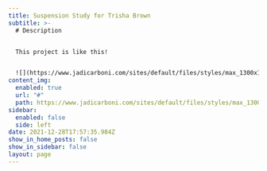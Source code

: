 ```yaml
---
title: Suspension Study for Trisha Brown
subtitle: >-
  # Description


  This project is like this!


  ![](https://www.jadicarboni.com/sites/default/files/styles/max_1300x1300/public/Jadi_Carboni_Le_Ma_donne_della_pioggia_0.jpg?itok=tfenm1l7)
content_img:
  enabled: true
  url: "#"
  path: https://www.jadicarboni.com/sites/default/files/styles/max_1300x1300/public/Jadi_Carboni_Le_Ma_donne_della_pioggia_0.jpg?itok=tfenm1l7
sidebar:
  enabled: false
  side: left
date: 2021-12-28T17:57:35.984Z
show_in_home_posts: false
show_in_sidebar: false
layout: page
---
```

